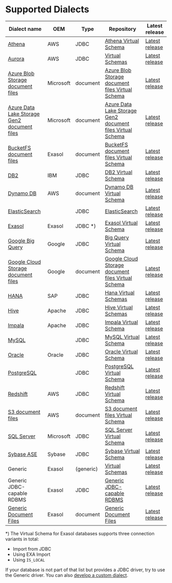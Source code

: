 # Supported Dialects

| Dialect name                                                                       | OEM       | Type      | Repository                                                                                               | Latest release                                             |
|------------------------------------------------------------------------------------|-----------|-----------|----------------------------------------------------------------------------------------------------------|------------------------------------------------------------|
| [Athena][athena-dialect-doc]                                                       | AWS       | JDBC      | [Athena Virtual Schema][athena-vs-repository]                                                            | [Latest release][athena-vs-releases]                       |
| [Aurora][aurora-dialect-doc]                                                       | AWS       | JDBC      | [Virtual Schemas][virtual-schemas-repository]                                                            | [Latest release][virtual-schemas-releases]                 |
| [Azure Blob Storage document files][azure-blob-storage-vs-doc]                     | Microsoft | document  | [Azure Blob Storage document files Virtual Schema][azure-blob-storage-vs-repository]                     | [Latest release][azure-blob-storage-vs-releases]           |
| [Azure Data Lake Storage Gen2 document files][azure-data-lake-storage-gen2-vs-doc] | Microsoft | document  | [Azure Data Lake Storage Gen2 document files Virtual Schema][azure-data-lake-storage-gen2-vs-repository] | [Latest release][azure-data-lake-storage-gen2-vs-releases] |
| [BucketFS document files][bucketfs-vs-doc]                                         | Exasol    | document  | [BucketFS document files Virtual Schema][bucketfs-vs-repository]                                         | [Latest release][bucketfs-vs-releases]                     |
| [DB2][db2-dialect-doc]                                                             | IBM       | JDBC      | [DB2 Virtual Schema][db2-virtual-schema-repository]                                                     | [Latest release][db2-virtual-schema-releases]              |
| [Dynamo DB][dynamodb-vs-doc]                                                       | AWS       | document  | [Dynamo DB Virtual Schema][dynamodb-vs-repository]                                                       | [Latest release][dynamodb-vs-releases]                     |
| [ElasticSearch][elasticsearch-dialect-doc]                                         |           | JDBC      | [ElasticSearch][elasticsearch-repository]                                                                | [Latest release][elasticsearch-releases]                   |
| [Exasol][exasol-dialect-doc]                                                       | Exasol    | JDBC *)   | [Exasol Virtual Schema][exasol-vs-repository]                                                            | [Latest release][exasol-vs-releases]                       |
| [Google Big Query][bigquery-dialect-doc]                                           | Google    | JDBC      | [Big Query Virtual Schema][bigquery-virtual-schema-repository]                                           | [Latest release][bigquery-virtual-schema-releases]         |
| [Google Cloud Storage document files][google-cloud-storage-vs-doc]                 | Google    | document  | [Google Cloud Storage document files Virtual Schema][google-cloud-storage-vs-repository]                 | [Latest release][google-cloud-storage-vs-releases]         |
| [HANA][hana-dialect-doc]                                                           | SAP       | JDBC      | [Hana Virtual Schemas][hana-vs-repository]                                                               | [Latest release][hana-vs-releases]                         |
| [Hive][hive-dialect-doc]                                                           | Apache    | JDBC      | [Hive Virtual Schemas][hive-vs-repository]                                                               | [Latest release][hive-vs-releases]                         |
| [Impala][impala-dialect-doc]                                                       | Apache    | JDBC      | [Impala Virtual Schema][impala-vs-repository]                                                            | [Latest release][impala-vs-releases]                       |
| [MySQL][mysql-dialect-doc]                                                         |           | JDBC      | [MySQL Virtual Schema][mysql-vs-repository]                                                              | [Latest release][mysql-vs-releases]                        |
| [Oracle][oracle-dialect-doc]                                                       | Oracle    | JDBC      | [Oracle Virtual Schema][oracle-vs-repository]                                                            | [Latest release][oracle-vs-releases]                       |
| [PostgreSQL][pg-dialect-doc]                                                       |           | JDBC      | [PostgreSQL Virtual Schema][pg-vs-repository]                                                            | [Latest release][pg-vs-releases]                           |
| [Redshift][redshift-dialect-doc]                                                   | AWS       | JDBC      | [Redshift Virtual Schema][redshift-vs-repository]                                                        | [Latest release][redshift-vs-releases]                     |
| [S3 document files][s3-vs-doc]                                                     | AWS       | document  | [S3 document files Virtual Schema][s3-vs-repository]                                                     | [Latest release][s3-vs-releases]                           |
| [SQL Server][sql-server-dialect-doc]                                               | Microsoft | JDBC      | [SQL Server Virtual Schema][sqlserver-vs-repository]                                                     | [Latest release][sqlserver-vs-releases]                    |
| [Sybase ASE][sybase-dialect-doc]                                                   | Sybase    | JDBC      | [Sybase Virtual Schema][sybase-vs-repository]                                                            | [Latest release][sybase-vs-releases]                       |
| Generic                                                                            | Exasol    | (generic) | [Virtual Schemas][virtual-schemas-repository]                                                            | [Latest release][virtual-schemas-releases]                 |
| Generic JDBC-capable RDBMS                                                         | Exasol    | JDBC      | [Generic JDBC-capable RDBMS][jdbc-vs-repository]                                                         | [Latest release][jdbc-vs-releases]                         |
| [Generic Document Files][document-vs-doc]                                          | Exasol    | document  | [Generic Document Files][document-vs-repository]                                                         | [Latest release][document-vs-releases]                     |

\*) The Virtual Schema for Exasol databases supports three connection variants in total:
* Import from JDBC
* Using EXA Import
* Using `IS_LOCAL`

If your database is not part of that list but provides a JDBC driver, try to use the Generic driver. You can also [develop a custom dialect][developing-dialect].

[aurora-dialect-doc]: https://github.com/exasol/virtual-schemas/blob/main/doc/dialects/aurora.md

[athena-dialect-doc]: https://github.com/exasol/athena-virtual-schema/blob/main/doc/user_guide/athena_user_guide.md
[athena-vs-releases]: https://github.com/exasol/athena-virtual-schema/releases
[athena-vs-repository]: https://github.com/exasol/athena-virtual-schema

[bigquery-dialect-doc]: https://github.com/exasol/bigquery-virtual-schema/blob/main/doc/user_guide/bigquery_user_guide.md
[bigquery-virtual-schema-releases]: https://github.com/exasol/bigquery-virtual-schema/releases
[bigquery-virtual-schema-repository]: https://github.com/exasol/bigquery-virtual-schema

[db2-dialect-doc]: https://github.com/exasol/db2-virtual-schema/blob/main/doc/user_guide/db2_user_guide.md
[db2-virtual-schema-releases]: https://github.com/exasol/db2-virtual-schema/releases
[db2-virtual-schema-repository]: https://github.com/exasol/db2-virtual-schema

[elasticsearch-dialect-doc]: https://github.com/exasol/elasticsearch-virtual-schema/blob/main/doc/user_guide/elasticsearch_sql_user_guide.md
[elasticsearch-releases]: https://github.com/exasol/elasticsearch-virtual-schema/releases
[elasticsearch-repository]: https://github.com/exasol/elasticsearch-virtual-schema

[exasol-dialect-doc]: https://github.com/exasol/exasol-virtual-schema/blob/master/doc/dialects/exasol.md
[exasol-vs-releases]: https://github.com/exasol/exasol-virtual-schema/releases
[exasol-vs-repository]: https://github.com/exasol/exasol-virtual-schema

[hive-dialect-doc]: https://github.com/exasol/hive-virtual-schema/blob/main/doc/user_guide/hive_user_guide.md
[hive-vs-releases]: https://github.com/exasol/hive-virtual-schema/releases
[hive-vs-repository]: https://github.com/exasol/hive-virtual-schema

[impala-dialect-doc]: https://github.com/exasol/impala-virtual-schema/blob/main/doc/user_guide/impala_user_guide.md
[impala-vs-releases]: https://github.com/exasol/impala-virtual-schema/releases
[impala-vs-repository]: https://github.com/exasol/impala-virtual-schema

[mysql-dialect-doc]: https://github.com/exasol/mysql-virtual-schema/blob/main/doc/user_guide/mysql_user_guide.md
[mysql-vs-releases]: https://github.com/exasol/mysql-virtual-schema/releases
[mysql-vs-repository]: https://github.com/exasol/mysql-virtual-schema

[oracle-dialect-doc]: https://github.com/exasol/oracle-virtual-schema/blob/main/doc/user_guide/oracle_user_guide.md
[oracle-vs-releases]: https://github.com/exasol/oracle-virtual-schema/releases
[oracle-vs-repository]: https://github.com/exasol/oracle-virtual-schema

[pg-vs-releases]: https://github.com/exasol/postgresql-virtual-schema/releases
[pg-vs-repository]: https://github.com/exasol/postgresql-virtual-schema
[pg-dialect-doc]: https://github.com/exasol/postgresql-virtual-schema/blob/main/doc/user_guide/postgresql_user_guide.md

[redshift-dialect-doc]: https://github.com/exasol/redshift-virtual-schema/blob/main/doc/user_guide/redshift_user_guide.md
[redshift-vs-releases]: https://github.com/exasol/redshift-virtual-schema/releases
[redshift-vs-repository]: https://github.com/exasol/redshift-virtual-schema

[hana-dialect-doc]:  https://github.com/exasol/hana-virtual-schema/blob/main/doc/user_guide/user_guide.md
[hana-vs-releases]: https://github.com/exasol/hana-virtual-schema/releases
[hana-vs-repository]: https://github.com/exasol/hana-virtual-schema

[sql-server-dialect-doc]: https://github.com/exasol/sqlserver-virtual-schema/blob/main/doc/user_guide/sqlserver_user_guide.md
[sqlserver-vs-releases]: https://github.com/exasol/sqlserver-virtual-schema/releases
[sqlserver-vs-repository]: https://github.com/exasol/sqlserver-virtual-schema

[sybase-dialect-doc]: https://github.com/exasol/sybase-virtual-schema/blob/main/doc/user_guide/sybase_user_guide.md
[sybase-vs-releases]: https://github.com/exasol/sybase-virtual-schema/releases
[sybase-vs-repository]: https://github.com/exasol/sybase-virtual-schema

[dynamodb-vs-doc]: https://github.com/exasol/dynamodb-virtual-schema/blob/main/doc/user-guide/user_guide.md
[dynamodb-vs-releases]: https://github.com/exasol/dynamodb-virtual-schema/releases
[dynamodb-vs-repository]: https://github.com/exasol/dynamodb-virtual-schema

[azure-blob-storage-vs-doc]: https://github.com/exasol/azure-blob-storage-document-files-virtual-schema/blob/main/doc/user_guide/user_guide.md
[azure-blob-storage-vs-releases]: https://github.com/exasol/azure-blob-storage-document-files-virtual-schema/releases
[azure-blob-storage-vs-repository]: https://github.com/exasol/azure-blob-storage-document-files-virtual-schema

[azure-data-lake-storage-gen2-vs-doc]: https://github.com/exasol/azure-data-lake-storage-gen2-document-files-virtual-schema/blob/main/doc/user_guide/user_guide.md
[azure-data-lake-storage-gen2-vs-releases]: https://github.com/exasol/azure-data-lake-storage-gen2-document-files-virtual-schema/releases
[azure-data-lake-storage-gen2-vs-repository]: https://github.com/exasol/azure-data-lake-storage-gen2-document-files-virtual-schema

[google-cloud-storage-vs-doc]: https://github.com/exasol/google-cloud-storage-document-files-virtual-schema/blob/main/doc/user_guide/user_guide.md
[google-cloud-storage-vs-releases]: https://github.com/exasol/google-cloud-storage-document-files-virtual-schema/releases
[google-cloud-storage-vs-repository]: https://github.com/exasol/google-cloud-storage-document-files-virtual-schema

[s3-vs-doc]: https://github.com/exasol/s3-document-files-virtual-schema/blob/main/doc/user_guide/user_guide.md
[s3-vs-releases]: https://github.com/exasol/s3-document-files-virtual-schema/releases
[s3-vs-repository]: https://github.com/exasol/s3-document-files-virtual-schema

[bucketfs-vs-doc]: https://github.com/exasol/bucketfs-document-files-virtual-schema/blob/main/doc/user_guide/user_guide.md
[bucketfs-vs-releases]: https://github.com/exasol/bucketfs-document-files-virtual-schema/releases
[bucketfs-vs-repository]: https://github.com/exasol/bucketfs-document-files-virtual-schema

<!-- no [virtual-schemas-dialect-doc] -->
[virtual-schemas-releases]: https://github.com/exasol/virtual-schemas/releases
[virtual-schemas-repository]: https://github.com/exasol/virtual-schemas

<!-- no [jdbc-dialect-doc], no user guide -->
[jdbc-vs-releases]: https://github.com/exasol/virtual-schema-common-jdbc/releases
[jdbc-vs-repository]: https://github.com/exasol/virtual-schema-common-jdbc

<!-- no [jdbc-dialect-doc], no user guide -->
[jdbc-vs-releases]: https://github.com/exasol/virtual-schema-common-jdbc/releases
[jdbc-vs-repository]: https://github.com/exasol/virtual-schema-common-jdbc

[document-vs-doc]: https://github.com/exasol/virtual-schema-common-document-files/blob/main/doc/user_guide/user_guide.md
[document-vs-releases]: https://github.com/exasol/virtual-schema-common-document-files/releases
[document-vs-repository]: https://github.com/exasol/virtual-schema-common-document-files

[developing-dialect]: https://github.com/exasol/virtual-schema-common-jdbc/blob/main/doc/development/developing_a_dialect.md

